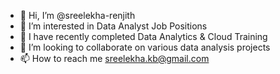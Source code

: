 - 👋 Hi, I’m @sreelekha-renjith
- 👀 I’m interested in Data Analyst Job Positions
- 🌱 I have recently completed Data Analytics & Cloud Training
- 💞️ I’m looking to collaborate on various data analysis projects
- 📫 How to reach me sreelekha.kb@gmail.com

<!---
sreelekha-renjith/sreelekha-renjith is a ✨ special ✨ repository because its `README.md` (this file) appears on your GitHub profile.
You can click the Preview link to take a look at your changes.
--->
